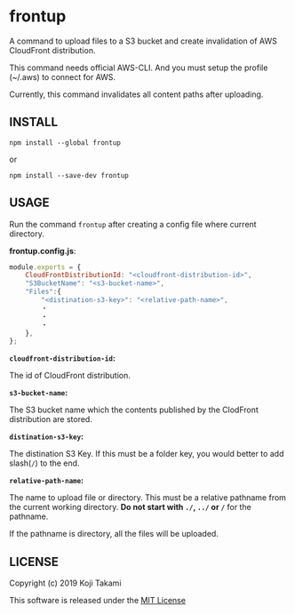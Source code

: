 frontup
=======

A command to upload files to a S3 bucket and create invalidation of AWS
CloudFront distribution.

This command needs official AWS-CLI.
And you must setup the profile (~/.aws) to connect for AWS.

Currently, this command invalidates all content paths after uploading.

## INSTALL

`npm install --global frontup`

or 

`npm install --save-dev frontup`

## USAGE

Run the command `frontup` after creating a config file where current directory.

__frontup.config.js__:

```javascript
module.exports = {
    CloudFrontDistributionId: "<cloudfront-distribution-id>",
    "S3BucketName": "<s3-bucket-name>",
    "Files":{
        "<distination-s3-key>": "<relative-path-name>",
        ・
        ・
        ・
    },
};
```

__`cloudfront-distribution-id`:__

The id of CloudFront distribution.

__`s3-bucket-name`:__

The S3 bucket name which the contents published by the ClodFront distribution
are stored.

__`distination-s3-key`:__

The distination S3 Key.
If this must be a folder key, you would better to add slash(`/`) to the end.

__`relative-path-name`:__

The name to upload file or directory.
This must be a relative pathname from the current working directory.
__Do not start with `./`, `../` or `/`__ for the pathname.

If the pathname is directory, all the files will be uploaded.

## LICENSE

Copyright (c) 2019 Koji Takami

This software is released under the [MIT License](./LICENSE)
